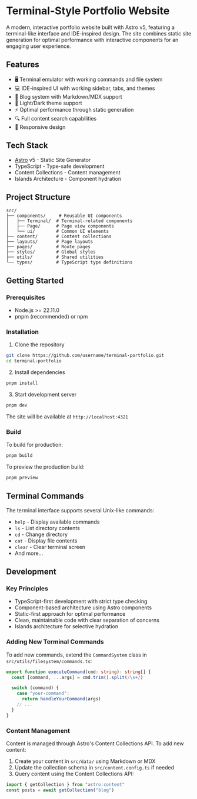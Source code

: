 # Terminal-Style Portfolio Website

A modern, interactive portfolio website built with Astro v5, featuring a terminal-like interface and IDE-inspired design. The site combines static site generation for optimal performance with interactive components for an engaging user experience.

## Features

- 🖥️ Terminal emulator with working commands and file system
- 💻 IDE-inspired UI with working sidebar, tabs, and themes
- 📝 Blog system with Markdown/MDX support
- 🎨 Light/Dark theme support
- ⚡ Optimal performance through static generation
- 🔍 Full content search capabilities
- 📱 Responsive design

## Tech Stack

- [Astro](https://astro.build/) v5 - Static Site Generator
- TypeScript - Type-safe development
- Content Collections - Content management
- Islands Architecture - Component hydration

## Project Structure

```
src/
├── components/     # Reusable UI components
│   ├── Terminal/  # Terminal-related components
│   ├── Page/      # Page view components
│   └── ui/        # Common UI elements
├── content/       # Content collections
├── layouts/       # Page layouts
├── pages/         # Route pages
├── styles/        # Global styles
├── utils/         # Shared utilities
└── types/         # TypeScript type definitions
```

## Getting Started

### Prerequisites

- Node.js >= 22.11.0
- pnpm (recommended) or npm

### Installation

1. Clone the repository

```bash
git clone https://github.com/username/terminal-portfolio.git
cd terminal-portfolio
```

2. Install dependencies

```bash
pnpm install
```

3. Start development server

```bash
pnpm dev
```

The site will be available at `http://localhost:4321`

### Build

To build for production:

```bash
pnpm build
```

To preview the production build:

```bash
pnpm preview
```

## Terminal Commands

The terminal interface supports several Unix-like commands:

- `help` - Display available commands
- `ls` - List directory contents
- `cd` - Change directory
- `cat` - Display file contents
- `clear` - Clear terminal screen
- And more...

## Development

### Key Principles

- TypeScript-first development with strict type checking
- Component-based architecture using Astro components
- Static-first approach for optimal performance
- Clean, maintainable code with clear separation of concerns
- Islands architecture for selective hydration

### Adding New Terminal Commands

To add new commands, extend the `CommandSystem` class in `src/utils/filesystem/commands.ts`:

```typescript
export function executeCommand(cmd: string): string[] {
  const [command, ...args] = cmd.trim().split(/\s+/)

  switch (command) {
    case "your-command":
      return handleYourCommand(args)
    // ...
  }
}
```

### Content Management

Content is managed through Astro's Content Collections API. To add new content:

1. Create your content in `src/data/` using Markdown or MDX
2. Update the collection schema in `src/content.config.ts` if needed
3. Query content using the Content Collections API:

```typescript
import { getCollection } from "astro:content"
const posts = await getCollection("blog")
```
